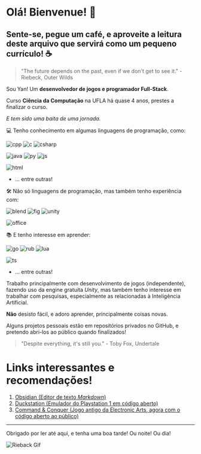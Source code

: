 Olá! Bienvenue! :wave:
================
Sente-se, pegue um café, e aproveite a leitura deste arquivo que servirá como um pequeno currículo! :coffee:
----------------

> "The future depends on the past, even if we don't get to see it." - Riebeck, Outer Wilds

Sou Yan! Um **desenvolvedor de jogos e programador Full-Stack**. 

Curso **Ciência da Computação** na UFLA há quase 4 anos, prestes a finalizar o curso.

*E tem sido uma baita de uma jornada.*

:computer: Tenho conhecimento em algumas linguagens de programação, como: 

![cpp](https://img.shields.io/badge/C%2B%2B-00599C?style=for-the-badge&logo=c%2B%2B&logoColor=white)
![c](https://img.shields.io/badge/C-00599C?style=for-the-badge&logo=c&logoColor=white)
![csharp](https://img.shields.io/badge/C%23-239120?style=for-the-badge&logo=c-sharp&logoColor=white)

![java](https://img.shields.io/badge/Java-ED8B00?style=for-the-badge&logo=java&logoColor=white)
![py](https://img.shields.io/badge/Python-3776AB?style=for-the-badge&logo=python&logoColor=white)
![js](https://img.shields.io/badge/JavaScript-F7DF1E?style=for-the-badge&logo=javascript&logoColor=black)

![html](https://img.shields.io/badge/HTML5-E34F26?style=for-the-badge&logo=html5&logoColor=white)
- ... entre outras! 

:hammer_and_wrench: Não só linguagens de programação, mas também tenho experiência com:

![blend](https://img.shields.io/badge/blender-%23F5792A.svg?style=for-the-badge&logo=blender&logoColor=white) ![fig](https://img.shields.io/badge/Figma-F24E1E?style=for-the-badge&logo=figma&logoColor=white) ![unity](https://img.shields.io/badge/Unity-100000?style=for-the-badge&logo=unity&logoColor=white) 

![office](	https://img.shields.io/badge/Microsoft_Office-D83B01?style=for-the-badge&logo=microsoft-office&logoColor=white)

:books: E tenho interesse em aprender: 

![go](https://img.shields.io/badge/Go-00ADD8?style=for-the-badge&logo=go&logoColor=white) ![rub](https://img.shields.io/badge/Ruby-CC342D?style=for-the-badge&logo=ruby&logoColor=white) ![lua](https://img.shields.io/badge/Lua-2C2D72?style=for-the-badge&logo=lua&logoColor=white)

![ts](https://img.shields.io/badge/TypeScript-007ACC?style=for-the-badge&logo=typescript&logoColor=white)
- ... entre outras! 

Trabalho principalmente com desenvolvimento de jogos (independente), fazendo uso da engine gratuita *Unity*, mas também tenho interesse em trabalhar com pesquisas, especialmente as relacionadas à Inteligência Artificial.

**Não** desisto fácil, e adoro aprender, principalmente coisas novas.

Alguns projetos pessoais estão em repositórios privados no GitHub, e pretendo abri-los ao público quando finalizados! 

> "Despite everything, it's still you." - Toby Fox, Undertale

Links interessantes e recomendações! 
=====================
1. [Obsidian (Editor de texto *Markdown*)](https://obsidian.md/)
2. [Duckstation (Emulador do Playstation 1 em código aberto)](https://github.com/stenzek/duckstation)
3. [Command & Conquer (Jogo antigo da Electronic Arts, agora com o código aberto ao público)](https://github.com/electronicarts/CnC_Remastered_Collection)

---------------------
Obrigado por ler até aqui, e tenha uma boa tarde! Ou noite! Ou dia! 

![Rieback Gif](https://c.tenor.com/v5lxzTqe79AAAAAd/outer-wilds.gif)
